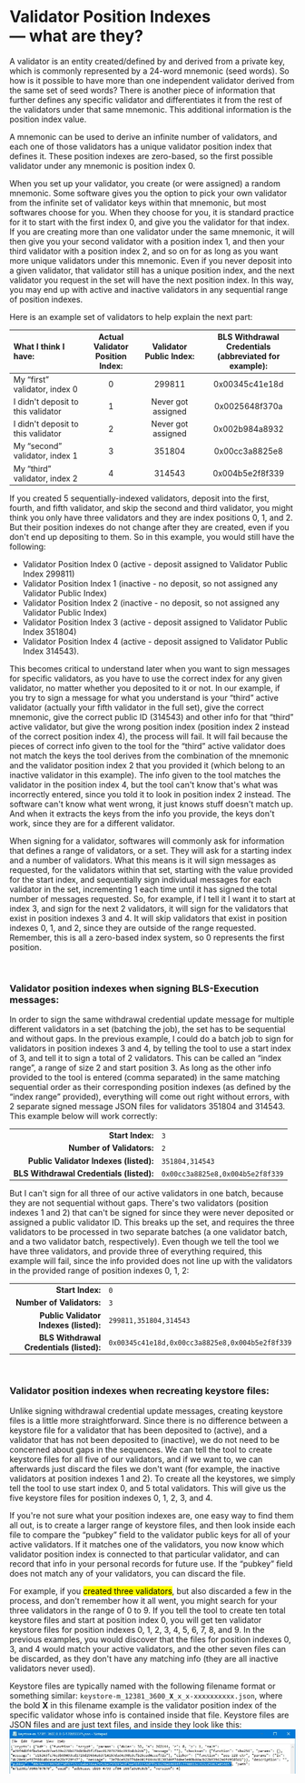 # Validator Position Indexes<br>— what are they?

A validator is an entity created/defined by and derived from a private key, which is commonly represented by a 24-word mnemonic (seed words). So how is it possible to have more than one independent validator derived from the same set of seed words? There is another piece of information that further defines any specific validator and differentiates it from the rest of the validators under that same mnemonic. This additional information is the position index value.

A mnemonic can be used to derive an infinite number of validators, and each one of those validators has a unique validator position index that defines it. These position indexes are zero-based, so the first possible validator under any mnemonic is position index 0.

When you set up your validator, you create (or were assigned) a random mnemonic. Some software gives you the option to pick your own validator from the infinite set of validator keys within that mnemonic, but most softwares choose for you. When they choose for you, it is standard practice for it to start with the first index 0, and give you the validator for that index. If you are creating more than one validator under the same mnemonic, it will then give you your second validator with a position index 1, and then your third validator with a position index 2, and so on for as long as you want more unique validators under this mnemonic. Even if you never deposit into a given validator, that validator still has a unique position index, and the next validator you request in the set will have the next position index. In this way, you may end up with active and inactive validators in any sequential range of position indexes.

Here is an example set of validators to help explain the next part:

| What I think I have:               | Actual Validator<br>Position Index: | Validator Public Index: | BLS Withdrawal Credentials<br>(abbreviated for example): |
| :---                               | :---:                               | :---:                   | :---:                                                    |
| My “first” validator, index 0      | 0                                   | 299811                  | 0x00345c41e18d                                           |
| I didn't deposit to this validator | 1                                   | Never got assigned      | 0x0025648f370a                                           |
| I didn't deposit to this validator | 2                                   | Never got assigned      | 0x002b984a8932                                           |
| My “second” validator, index 1     | 3                                   | 351804                  | 0x00cc3a8825e8                                           |
| My “third” validator, index 2      | 4                                   | 314543                  | 0x004b5e2f8f339                                          |

If you created 5 sequentially-indexed validators, deposit into the first, fourth, and fifth validator, and skip the second and third validator, you might think you only have three validators and they are index positions 0, 1, and 2. But their position indexes do not change after they are created, even if you don't end up depositing to them. So in this example, you would still have the following:
- Validator Position Index 0 (active - deposit assigned to Validator Public Index 299811)
- Validator Position Index 1 (inactive - no deposit, so not assigned any Validator Public Index)
- Validator Position Index 2 (inactive - no deposit, so not assigned any Validator Public Index)
- Validator Position Index 3 (active - deposit assigned to Validator Public Index 351804)
- Validator Position Index 4 (active - deposit assigned to Validator Public Index 314543).

This becomes critical to understand later when you want to sign messages for specific validators, as you have to use the correct index for any given validator, no matter whether you deposited to it or not. In our example, if you try to sign a message for what you understand is your “third” active validator (actually your fifth validator in the full set), give the correct mnemonic, give the correct public ID (314543) and other info for that “third” active validator, but give the wrong position index (position index 2 instead of the correct position index 4), the process will fail. It will fail because the pieces of correct info given to the tool for the “third” active validator does not match the keys the tool derives from the combination of the mnemonic and the validator position index 2 that you provided it (which belong to an inactive validator in this example). The info given to the tool matches the validator in the position index 4, but the tool can't know that's what was incorrectly entered, since you told it to look in position index 2 instead. The software can't know what went wrong, it just knows stuff doesn't match up. And when it extracts the keys from the info you provide, the keys don't work, since they are for a different validator.

When signing for a validator, softwares will commonly ask for information that defines a range of validators, or a set. They will ask for a starting index and a number of validators. What this means is it will sign messages as requested, for the validators within that set, starting with the value provided for the start index, and sequentially sign individual messages for each validator in the set, incrementing 1 each time until it has signed the total number of messages requested. So, for example, if I tell it I want it to start at index 3, and sign for the next 2 validators, it will sign for the validators that exist in position indexes 3 and 4. It will skip validators that exist in position indexes 0, 1, and 2, since they are outside of the range requested. Remember, this is all a zero-based index system, so 0 represents the first position.

<br>

### **Validator position indexes when signing BLS-Execution messages:**
In order to sign the same withdrawal credential update message for multiple different validators in a set (batching the job), the set has to be sequential and without gaps. In the previous example, I could do a batch job to sign for validators in position indexes 3 and 4, by telling the tool to use a start index of 3, and tell it to sign a total of 2 validators. This can be called an “index range”, a range of size 2 and start position 3. As long as the other info provided to the tool is entered (comma separated) in the same matching sequential order as their corresponding position indexes (as defined by the “index range” provided), everything will come out right without errors, with 2 separate signed message JSON files for validators 351804 and 314543. This example below will work correctly:

|                                          |                                             |
| ---:                                     | ---                                         |
| **Start Index:**                         | <code>3</code>                              |
| **Number of Validators:**                | <code>2</code>                              |
| **Public Validator Indexes (listed):**   | <code>351804,314543</code>                  |
| **BLS Withdrawal Credentials (listed):** | <code>0x00cc3a8825e8,0x004b5e2f8f339</code> |

But I can't sign for all three of our active validators in one batch, because they are not sequential without gaps. There's two validators (position indexes 1 and 2) that can't be signed for since they were never deposited or assigned a public validator ID. This breaks up the set, and requires the three validators to be processed in two separate batches (a one validator batch, and a two validator batch, respectively). Even though we tell the tool we have three validators, and provide three of everything required, this example will fail, since the info provided does not line up with the validators in the provided range of position indexes 0, 1, 2:

|                                          |                                                            |
| ---:                                     | ---                                                        |
| **Start Index:**                         | <code>0</code>                                             |
| **Number of Validators:**                | <code>3</code>                                             |
| **Public Validator Indexes (listed):**   | <code>299811,351804,314543</code>                          |
| **BLS Withdrawal Credentials (listed):** | <code>0x00345c41e18d,0x00cc3a8825e8,0x004b5e2f8f339</code> |

<br>

### Validator position indexes when recreating keystore files:
Unlike signing withdrawal credential update messages, creating keystore files is a little more straightforward. Since there is no difference between a keystore file for a validator that has been deposited to (active), and a validator that has not been deposited to (inactive), we do not need to be concerned about gaps in the sequences. We can tell the tool to create keystore files for all five of our validators, and if we want to, we can afterwards just discard the files we don't want (for example, the inactive validators at position indexes 1 and 2). To create all the keystores, we simply tell the tool to use start index 0, and 5 total validators. This will give us the five keystore files for position indexes 0, 1, 2, 3, and 4.

If you're not sure what your position indexes are, one easy way to find them all out, is to create a larger range of keystore files, and then look inside each file to compare the “pubkey” field to the validator public keys for all of your active validators. If it matches one of the validators, you now know which validator position index is connected to that particular validator, and can record that info in your personal records for future use. If the “pubkey” field does not match any of your validators, you can discard the file.

For example, if you <mark>created three validators</mark>, but also discarded a few in the process, and don't remember how it all went, you might search for your three validators in the range of 0 to 9. If you tell the tool to create ten total keystore files and start at position index 0, you will get ten validator keystore files for position indexes 0, 1, 2, 3, 4, 5, 6, 7, 8, and 9. In the previous examples, you would discover that the files for position indexes 0, 3, and 4 would match your active validators, and the other seven files can be discarded, as they don't have any matching info (they are all inactive validators never used).

Keystore files are typically named with the following filename format or something similar: <code>keystore-m_12381_3600_**X**_x_x-xxxxxxxxxx.json</code>, where the bold **X** in this filename example is the validator position index of the specific validator whose info is contained inside that file. Keystore files are JSON files and are just text files, and inside they look like this:<br>![example image](images/KS001.jpg)
